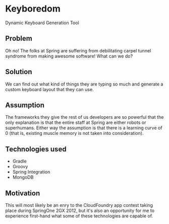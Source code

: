 Keyboredom
==========

Dynamic Keyboard Generation Tool

## Problem
Oh no! The folks at Spring are suffering from debilitating carpel tunnel
syndrome from making awesome software! What can we do?

## Solution
We can find out what kind of things they are typing so much and generate a
custom keyboard layout that they can use.

## Assumption
The frameworks they give the rest of us developers are so powerful that the
only explanation is that the entire staff at Spring are either robots or
superhumans. Either way the assumption is that there is a learning curve of 0
(that is, existing muscle memory is not taken into consideration).

## Technologies used
* Gradle
* Groovy
* Spring Integration
* MongoDB

## Motivation
This will most likely be an enry to the CloudFoundry app contest taking place
during SpringOne 2GX 2012, but it's also an opportunity for me to experience
first-hand what some of these technologies are capable of.
